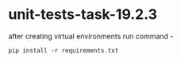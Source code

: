 # unit-tests-task-19.2.3



after creating virtual environments run command - 

<code>pip install -r requirements.txt</code>
